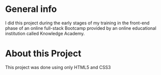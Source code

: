 # General info
I did this project during the early stages of my training in the front-end phase of an online full-stack Bootcamp provided by an online educational institution called Knowledge Academy.
# About this Project
This project was done using only HTML5 and CSS3 
